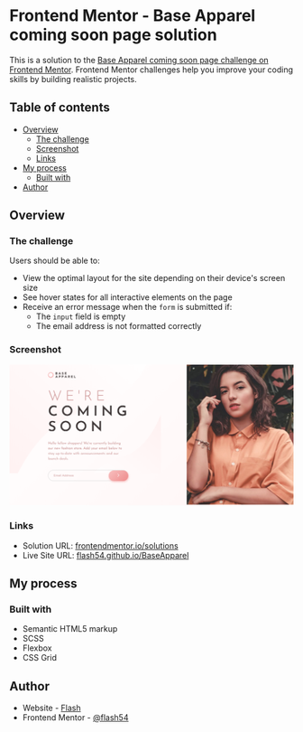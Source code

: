 # Frontend Mentor - Base Apparel coming soon page solution

This is a solution to the [Base Apparel coming soon page challenge on Frontend Mentor](https://www.frontendmentor.io/challenges/base-apparel-coming-soon-page-5d46b47f8db8a7063f9331a0). Frontend Mentor challenges help you improve your coding skills by building realistic projects. 

## Table of contents

- [Overview](#overview)
  - [The challenge](#the-challenge)
  - [Screenshot](#screenshot)
  - [Links](#links)
- [My process](#my-process)
  - [Built with](#built-with)
- [Author](#author)


## Overview

### The challenge

Users should be able to:

- View the optimal layout for the site depending on their device's screen size
- See hover states for all interactive elements on the page
- Receive an error message when the `form` is submitted if:
  - The `input` field is empty
  - The email address is not formatted correctly

### Screenshot

![](design/desktop_design.png)


### Links

- Solution URL: [frontendmentor.io/solutions](https://frontendmentor.io/solutions/base-apparel-site-using-scss-qyZXiSBD2)
- Live Site URL: [flash54.github.io/BaseApparel](https://flash54.github.io/BaseApparel/)

## My process

### Built with

- Semantic HTML5 markup
- SCSS
- Flexbox
- CSS Grid

## Author

- Website - [Flash](https://flash54.github.io)
- Frontend Mentor - [@flash54](https://www.frontendmentor.io/profile/flash54)